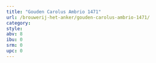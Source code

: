 ```yaml
---
title: "Gouden Carolus Ambrio 1471"
url: /brouwerij-het-anker/gouden-carolus-ambrio-1471/
category: 
style: 
abv: 8
ibu: 0
srm: 0
upc: 0
---
```


